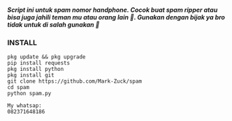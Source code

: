 ##### Script ini untuk spam nomor handphone. Cocok buat spam ripper atau bisa juga jahili teman mu atau orang lain 🤣. Gunakan dengan bijak ya bro tidak untuk di salah gunakan 🙏      
### INSTALL
````
pkg update && pkg upgrade
pip install requests
pkg install python
pkg install git
git clone https://github.com/Mark-Zuck/spam
cd spam
python spam.py
````
````
My whatsap:
082371648186
````
